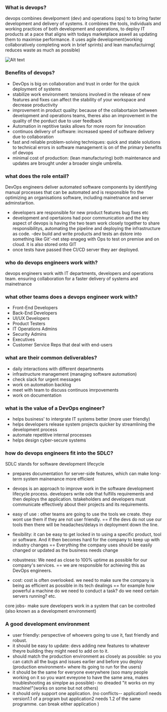 ### What is devops?

devops combines develpoment (dev) and operations (ops) to to bring faster development and delivery of systems. it combines the tools, individuals and working practices of both development and operations, to deploy IT products at a pace that aligns with todays marketplace aswell as updating them to maximise performance. it uses agile development(working collaboratively completing work in brief sprints) and lean manufactuirng( reduces waste as much as possible)

![Alt text](https://www.mendix.com/wp-content/uploads/6-Jasper-DevOps-in-post-01.png)


### Benefits of devops?
- DevOps is big on collaboration and trust in order for the quick deployment of systems
- stabilize work environment: tensions involved in the release of new features and fixes can affect the stability of your workspace and decrease productivity
- improvement in product quality: because of the collabortaion between development and operations teams, theres also an improvement in the quality of the porduct due to user feedback
- Automation in reptitive tasks allows for more room for innovation
- continuos delivery of software: increased speed of software delivery due to collaboration
- fast and reliable problem-solving techniques: quick and stable solutions to technical errors in software management is on of the primary benefits of devops
- minimal cost of production: (lean manufacturing) both maintenance and updates are brought under a broader single umbrella.


### what does the role entail?

DevOps engineers deliver automated software components by identifying manual processes that can be automated and is responsible fro the optimizing an organisations software, including mainetnance and server adminstartion.
- developers are responsible for new product features bug fixes etc
- development and opertaions had poor communication and the key aspect of devops is having the two team work closely together to share responsibilitys, automating the pipeline and deploying the infrastructure as code.
-dev build and write products and tests an dstore into something like Git'-net step enageg with Ops to test on premise and on cloud. it is also stored onto GIT
- once tests have passed thee CI/CD server they aer deployed.

### who do devops engineers work with?

devops engineers work with IT departments, developers and operations team. ensuring collaboration for a faster delivery of systems and mainetnance

### what other teams does a devops engineer work with?

- Front-End Developers
- Back-End Developers
- UI/UX Developers
- Product Testers
- IT Operations Admins
- Security Admins
- Executives
- Customer Service Reps that deal with end-users


### what are their common deliverables?

- daily interactions with different departments
- infrastructure management (managing software automation)
- check slack for urgent messages
- work on automation backlog
- meet with team to discuss continuos imrpovements
- work on documentation

### what is the value of a DevOps engineer?
- helps business' to intergrate IT systems better (more user friendly)
- helps developers release system projects quicker by streamlining the development process
- automate repetitive internal processes
- helps design cyber-secure systems

### how do devops engineers fit into the SDLC?

SDLC stands for software development lifecycle
- prepares documentation for server-side features, which can make long-term system mainenance more efficient
- devops is an approach to improve work in the software development lifecycle process.  developers write ode that fulfills requirements and then deploys the application. tstakeholders and developers must communicate effectively about their projects and its requirements.


- easy of use : other teams are going to use the tools we create. they wont use them if they are not user friendly. == if the devs do not use our tools then there will be headaches/delays in deployment down the line.

- flexibility: it can be easy to get locked in to using a specific product, tool or software. And it then becomes hard for the company to keep up with industry changes == Everything the company uses should be easily changed or updated as the business needs change

- robustness: We need as close to 100% uptime as possible for our company's services. == we are responsible for achieving this as DevOps engineers.

- cost: cost is often overlooked. we need to make sure the company is being as efficient as possible in its tech dealings == for example how powerful a machine do we need to conduct a task? do we need certain servers running? etc.

core jobs- make sure developers work in a system that can be controlled (also known as a development environment)

### A good development environment

- user friendly: perspective of whoevers going to use it, fast friendly and robust.
- it should be easy to update: devs adding new features to whatever theyre building they might need to add on to it.
- should match the production environment as closely as possible: so you can catch all the bugs and issues earlier and before you deploy
(production environment= where its going to run for the users)
- it should be the same for everyone everywhere
(soo many people working on it so you want evreyone to have the same area, makes troubleshooting as simplpe as possible)- no dreaded "it works on my machine!"(works on some but not others)
- it should only support one application. (no conflicts-- application1 needs version1.1 of a program but application2 needs 1.2 of the same programme. can break either application )



